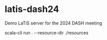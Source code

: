 # latis-dash24
Demo LaTiS server for the 2024 DASH meeting

scala-cli run . --resource-dir ./resources
